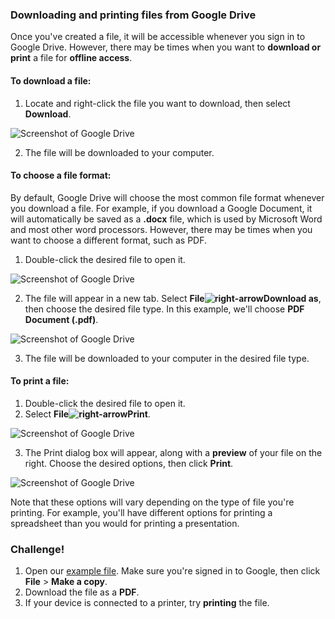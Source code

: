 ### Downloading and printing files from Google Drive

Once you've created a file, it will be accessible whenever you sign in to Google Drive. However, there may be times when you want to **download or print** a file for **offline access**.

#### To download a file:

1. Locate and right-click the file you want to download, then select **Download**.

![Screenshot of Google Drive][1]

2. The file will be downloaded to your computer.

#### To choose a file format:

By default, Google Drive will choose the most common file format whenever you download a file. For example, if you download a Google Document, it will automatically be saved as a **.docx** file, which is used by Microsoft Word and most other word processors. However, there may be times when you want to choose a different format, such as PDF.

1. Double-click the desired file to open it.

![Screenshot of Google Drive][2]

2. The file will appear in a new tab. Select **File![right-arrow][3]Download as**, then choose the desired file type. In this example, we'll choose **PDF** **Document (.pdf)**.

![Screenshot of Google Drive][4]

3. The file will be downloaded to your computer in the desired file type.

#### To print a file:

1. Double-click the desired file to open it.
2. Select **File![right-arrow][3]Print**.

![Screenshot of Google Drive][5]

3. The Print dialog box will appear, along with a **preview** of your file on the right. Choose the desired options, then click **Print**.

![Screenshot of Google Drive][6]

Note that these options will vary depending on the type of file you're printing. For example, you'll have different options for printing a spreadsheet than you would for printing a presentation.

### Challenge!

1. Open our [example file][7]. Make sure you're signed in to Google, then click **File** > **Make a copy**.
2. Download the file as a **PDF**.
3. If your device is connected to a printer, try **printing** the file.

[1]: https://media.gcflearnfree.org/ctassets/topics/194/2015_download_rightclick.png
[2]: https://media.gcflearnfree.org/ctassets/topics/194/2015_download_open.png
[3]: https://media.gcflearnfree.org/ctassets/topics/com/lesson_action.gif
[4]: https://media.gcflearnfree.org/ctassets/topics/194/2015_download_as.png
[5]: https://media.gcflearnfree.org/ctassets/topics/194/2015_print_file.png
[6]: https://media.gcflearnfree.org/ctassets/topics/194/2015_print_dialog.png
[7]: https://docs.google.com/document/d/1B83ukoiOTYS-DVaS-_wK3LxsnbwziIWyAL6xcgOs2Zw/edit?usp=sharing
